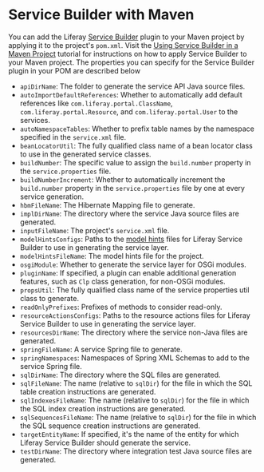 # Service Builder with Maven [](id=service-builder-with-maven)

You can add the Liferay
[Service Builder](/develop/tutorials/-/knowledge_base/7-0/what-is-service-builder)
plugin to your Maven project by applying it to the project's `pom.xml`. Visit
the [Using Service Builder in a Maven Project](/develop/tutorials/-/knowledge_base/7-0/using-service-builder-in-a-maven-project)
tutorial for instructions on how to apply Service Builder to your Maven project.
The properties you can specify for the Service Builder plugin in your POM are
described below

- `apiDirName`: The folder to generate the service API Java source files.
- `autoImportDefaultReferences`: Whether to automatically add default
   references like `com.liferay.portal.ClassName`,
   `com.liferay.portal.Resource`, and `com.liferay.portal.User` to the
   services.
- `autoNamespaceTables`: Whether to prefix table names by the namespace
   specified in the `service.xml` file.
- `beanLocatorUtil`: The fully qualified class name of a bean locator class to
   use in the generated service classes.
- `buildNumber`: The specific value to assign the `build.number` property in the
   `service.properties` file.
- `buildNumberIncrement`: Whether to automatically increment the
   `build.number` property in the `service.properties` file by one at every
   service generation.
- `hbmFileName`: The Hibernate Mapping file to generate.
- `implDirName`: The directory where the service Java source files are
   generated.
- `inputFileName`: The project's `service.xml` file.
- `modelHintsConfigs`: Paths to the
   [model hints](/develop/tutorials/-/knowledge_base/7-0/customizing-model-entities-with-model-hints)
   files for Liferay Service Builder to use in generating the service layer.
- `modelHintsFileName`: The model hints file for the project.
- `osgiModule`: Whether to generate the service layer for OSGi modules.
- `pluginName`: If specified, a plugin can enable additional generation
   features, such as `Clp` class generation, for non-OSGi modules.
- `propsUtil`: The fully qualified class name of the service properties util
   class to generate.
- `readOnlyPrefixes`: Prefixes of methods to consider read-only.
- `resourceActionsConfigs`: Paths to the resource actions files for Liferay
   Service Builder to use in generating the service layer.
- `resourcesDirName`: The directory where the service non-Java files are
   generated.
- `springFileName`: A service Spring file to generate.
- `springNamespaces`: Namespaces of Spring XML Schemas to add to the service
   Spring file.
- `sqlDirName`: The directory where the SQL files are generated.
- `sqlFileName`: The name (relative to `sqlDir`) for the file in which the SQL
   table creation instructions are generated.
- `sqlIndexesFileName`: The name (relative to `sqlDir`) for the file in which
   the SQL index creation instructions are generated.
- `sqlSequencesFileName`: The name (relative to `sqlDir`) for the file in which
   the SQL sequence creation instructions are generated.
- `targetEntityName`: If specified, it's the name of the entity for which
   Liferay Service Builder should generate the service.
- `testDirName`: The directory where integration test Java source files are
   generated.

<!--
- `mergeModelHintsConfigs`: 
- `mergeReadOnlyPrefixes`: 
- `mergeResourceActionsConfigs`: 
-->

